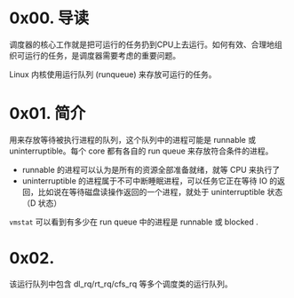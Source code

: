 # 0x00. 导读

调度器的核心工作就是把可运行的任务扔到CPU上去运行。如何有效、合理地组织可运行的任务，是调度器需要考虑的重要问题。

Linux 内核使用运行队列 (runqueue) 来存放可运行的任务。

# 0x01. 简介

用来存放等待被执行进程的队列，这个队列中的进程可能是 runnable 或 uninterruptible。每个 core 都有各自的 run queue 来存放符合条件的进程。

- runnable 的进程可以认为是所有的资源全部准备就绪，就等 CPU 来执行了
- uninterruptible 的进程属于不可中断睡眠进程，可以任务它正在等待 IO 的返回，比如说在等待磁盘读操作返回的一个进程，就处于 uninterruptible 状态（D 状态）

`vmstat` 可以看到有多少在 run queue 中的进程是 runnable 或 blocked .

# 0x02. 

该运⾏队列中包含 dl_rq/rt_rq/cfs_rq 等多个调度类的运行队列。
